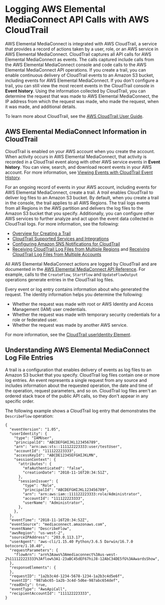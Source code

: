 # Logging AWS Elemental MediaConnect API Calls with AWS CloudTrail<a name="logging-using-cloudtrail"></a>

AWS Elemental MediaConnect is integrated with AWS CloudTrail, a service that provides a record of actions taken by a user, role, or an AWS service in AWS Elemental MediaConnect\. CloudTrail captures all API calls for AWS Elemental MediaConnect as events\. The calls captured include calls from the AWS Elemental MediaConnect console and code calls to the AWS Elemental MediaConnect API operations\. If you create a trail, you can enable continuous delivery of CloudTrail events to an Amazon S3 bucket, including events for AWS Elemental MediaConnect\. If you don't configure a trail, you can still view the most recent events in the CloudTrail console in **Event history**\. Using the information collected by CloudTrail, you can determine the request that was made to AWS Elemental MediaConnect, the IP address from which the request was made, who made the request, when it was made, and additional details\. 

To learn more about CloudTrail, see the [AWS CloudTrail User Guide](https://docs.aws.amazon.com/awscloudtrail/latest/userguide/)\.

## AWS Elemental MediaConnect Information in CloudTrail<a name="mediaconnect-info-in-cloudtrail"></a>

CloudTrail is enabled on your AWS account when you create the account\. When activity occurs in AWS Elemental MediaConnect, that activity is recorded in a CloudTrail event along with other AWS service events in **Event history**\. You can view, search, and download recent events in your AWS account\. For more information, see [Viewing Events with CloudTrail Event History](https://docs.aws.amazon.com/awscloudtrail/latest/userguide/view-cloudtrail-events.html)\. 

For an ongoing record of events in your AWS account, including events for AWS Elemental MediaConnect, create a trail\. A *trail* enables CloudTrail to deliver log files to an Amazon S3 bucket\. By default, when you create a trail in the console, the trail applies to all AWS Regions\. The trail logs events from all Regions in the AWS partition and delivers the log files to the Amazon S3 bucket that you specify\. Additionally, you can configure other AWS services to further analyze and act upon the event data collected in CloudTrail logs\. For more information, see the following: 
+ [Overview for Creating a Trail](https://docs.aws.amazon.com/awscloudtrail/latest/userguide/cloudtrail-create-and-update-a-trail.html)
+ [CloudTrail Supported Services and Integrations](https://docs.aws.amazon.com/awscloudtrail/latest/userguide/cloudtrail-aws-service-specific-topics.html#cloudtrail-aws-service-specific-topics-integrations)
+ [Configuring Amazon SNS Notifications for CloudTrail](https://docs.aws.amazon.com/awscloudtrail/latest/userguide/getting_notifications_top_level.html)
+ [Receiving CloudTrail Log Files from Multiple Regions](https://docs.aws.amazon.com/awscloudtrail/latest/userguide/receive-cloudtrail-log-files-from-multiple-regions.html) and [Receiving CloudTrail Log Files from Multiple Accounts](https://docs.aws.amazon.com/awscloudtrail/latest/userguide/cloudtrail-receive-logs-from-multiple-accounts.html)

All AWS Elemental MediaConnect actions are logged by CloudTrail and are documented in the [AWS Elemental MediaConnect API Reference](https://docs.aws.amazon.com/mediaconnect/latest/api/resources.html)\. For example, calls to the `CreateFlow`, `StartFlow` and `UpdateFlowOutput` operations generate entries in the CloudTrail log files\. 

Every event or log entry contains information about who generated the request\. The identity information helps you determine the following: 
+ Whether the request was made with root or AWS Identity and Access Management \(IAM\) user credentials\.
+ Whether the request was made with temporary security credentials for a role or federated user\.
+ Whether the request was made by another AWS service\.

For more information, see the [CloudTrail userIdentity Element](https://docs.aws.amazon.com/awscloudtrail/latest/userguide/cloudtrail-event-reference-user-identity.html)\.

## Understanding AWS Elemental MediaConnect Log File Entries<a name="understanding-mediaconnect-entries"></a>

A trail is a configuration that enables delivery of events as log files to an Amazon S3 bucket that you specify\. CloudTrail log files contain one or more log entries\. An event represents a single request from any source and includes information about the requested operation, the date and time of the operation, request parameters, and so on\. CloudTrail log files aren't an ordered stack trace of the public API calls, so they don't appear in any specific order\. 

The following example shows a CloudTrail log entry that demonstrates the `DescribeFlow` operation:

```
{
  "eventVersion": "1.05",
  "userIdentity": {
    "type": "IAMUser",
    "principalId": "ABCDEFGHIJKL123456789",
    "arn": "arn:aws:sts::111122223333:user/testUser",
    "accountId": "111122223333",
    "accessKeyId": "ABCDE12345EFGHIJKLMN",
    "sessionContext": {
      "attributes": {
        "mfaAuthenticated": "false",
        "creationDate": "2018-11-16T20:34:51Z",
      },
      "sessionIssuer": {
        "type": "Role",
        "principalId": "ABCDEFGHIJKL123456789",
        "arn": "arn:aws:iam::111122223333:role/Administrator",
        "accountId": "111122223333",
        "userName": "Administrator",
      },
    },
  },
  "eventTime": "2018-11-16T20:34:52Z",
  "eventSource": "mediaconnect.amazonaws.com",
  "eventName": "DescribeFlow",
  "awsRegion": "us-west-2",
  "sourceIPAddress": "203.0.113.17",
  "userAgent": "aws-cli/1.15.40 Python/3.6.5 Darwin/16.7.0 botocore/1.10.40",
  "requestParameters": {
    "flowArn": "arn%3Aaws%3Amediaconnect%3Aus-west-2%111122223333%3Aflow%3A1-23aBC45dEF67hiJ8-12AbC34DE5fG%3AAwardsShow",
  },
  "responseElements": {
  },
  "requestID": "1a2b3c4d-1234-5678-1234-1a2b3c4d5e6f",
  "eventID": "987abc65-1a2b-3c4d-5d6e-987abc654def",
  "readOnly": true,
  "eventType": "AwsApiCall",
  "recipientAccountId": "111122223333",
}
```